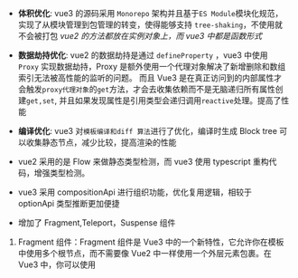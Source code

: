- **体积优化**: vue3 的源码采用 `Monorepo` 架构并且基于`ES Module`模块化规范，实现了从模块管理到包管理的转变，使得能够支持 `tree-shaking`，不使用就不会被打包 *vue2 的方法都放在实例对象上，而 vue3 中都是函数形式*

- **数据劫持优化**: vue2 的数据劫持是通过 `defineProperty` ，vue3 中使用 `Proxy` 实现数据劫持，Proxy 是额外使用一个代理对象解决了新增删除和数组索引无法被高性能的监听的问题。
而且 Vue3 是在真正访问到的内部属性才会触发`proxy代理对象`的`get`方法，才会去收集依赖而不是无脑递归所有属性创建`get,set`, 并且如果发现属性是引用类型会递归调用`reactive`处理。提高了性能

- **编译优化**: vue3 对`模板编译和diff 算法`进行了优化，编译时生成 Block tree 可以收集静态节点，减少比较，提高渲染的性能

- vue2 采用的是 Flow 来做静态类型检测，而 vue3 使用 typescript 重构代码，增强类型检测。

- vue3 采用 compositionApi 进行组织功能，优化复用逻辑，相较于 optionApi 类型推断更加便捷

- 增加了 Fragment,Teleport，Suspense 组件
1. Fragment 组件：Fragment 组件是 Vue3 中的一个新特性，它允许你在模板中使用多个根节点，而不需要像 Vue2 中一样使用一个外层元素包裹。在 Vue3 中，你可以使用<template>标签或者<Fragment>组件来实现多个根节点。

2. Teleport 组件：Teleport 组件是 Vue3 中的一个新组件，它提供了一种将组件的内容渲染到 DOM 中的不同位置的方式。使用 Teleport 组件，你可以将组件的内容渲染到 DOM 中的任何位置，而不需要将组件放在目标位置的上层组件中。
![Vue3 Teleport组件原理分析](https://juejin.cn/post/7038923611935571981)

3. Suspense 组件：Suspense 组件是 Vue3 中的一个新组件，它提供了一种优雅的方式来处理异步组件的加载和错误。使用 Suspense 组件，你可以在异步组件加载完成之前显示一个占位符，并在加载过程中处理错误。
